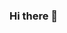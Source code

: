 ### Hi there 👋

<!--

- 🎥 Hi i'm Lalenia. Data Science enthusiast, living in Berlin.
- 🔭 I’m currently studying Data Science at Spiced Academy.
- 🌱 I’m currently learning PyTorch.
- 👯 I’m looking to collaborate on Data Science projects related to the housing market in Berlin.
- 📫 How to reach me: at laleniaz@yahoo.gr or at my Linkedin account.
- 📈 You can find my projects from Spiced Academy here.
- 💻 For other projects related to my internship as a Backend-Developer, feel free to ask me.
-->
